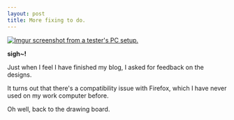 ```yaml
---
layout: post
title: More fixing to do.
---
```


[![Imgur screenshot from a tester's PC setup.](http://i.imgur.com/BjfW8kk.png)](http://i.imgur.com/BjfW8kk.png)

**sigh~!**

Just when I feel I have finished my blog, I asked for feedback on the designs.

It turns out that there's a compatibility issue with Firefox, which I have never used on my work computer before.

Oh well, back to the drawing board.